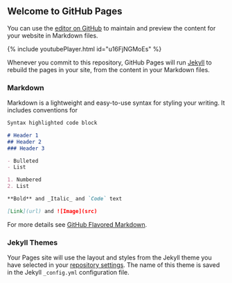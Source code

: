 ## Welcome to GitHub Pages

You can use the [editor on GitHub](https://github.com/matheuscfernandes/sponge-lattice/edit/master/docs/index.md) to maintain and preview the content for your website in Markdown files.

{% include youtubePlayer.html id="u16FjNGMoEs" %}

Whenever you commit to this repository, GitHub Pages will run [Jekyll](https://jekyllrb.com/) to rebuild the pages in your site, from the content in your Markdown files.

### Markdown

Markdown is a lightweight and easy-to-use syntax for styling your writing. It includes conventions for

```markdown
Syntax highlighted code block

# Header 1
## Header 2
### Header 3

- Bulleted
- List

1. Numbered
2. List

**Bold** and _Italic_ and `Code` text

[Link](url) and ![Image](src)
```

For more details see [GitHub Flavored Markdown](https://guides.github.com/features/mastering-markdown/).

### Jekyll Themes

Your Pages site will use the layout and styles from the Jekyll theme you have selected in your [repository settings](https://github.com/matheuscfernandes/sponge-lattice/settings). The name of this theme is saved in the Jekyll `_config.yml` configuration file.


